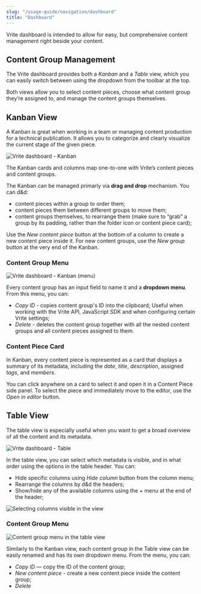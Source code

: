 ```yaml
---
slug: "/usage-guide/navigation/dashboard"
title: "Dashboard"
---
```


Vrite dashboard is intended to allow for easy, but comprehensive content management right beside your content.

## Content Group Management

The Vrite dashboard provides both a _Kanban_ and a _Table_ view, which you can easily switch between using the dropdown from the toolbar at the top.

Both views allow you to select content pieces, choose what content group they’re assigned to, and manage the content groups themselves.

## Kanban View

A Kanban is great when working in a team or managing content production for a technical publication. It allows you to categorize and clearly visualize the current stage of the given piece.

![Vrite dashboard - Kanban](https://assets.vrite.io/65017ed7b0e627e259623b8a/MqLUXNpfwJaaWeylrBuM4.png)

The Kanban cards and columns map one-to-one with Vrite’s content pieces and content groups.

The Kanban can be managed primarly via **drag and drop** mechanism. You can d&d:

- content pieces within a group to order them;
- content pieces them between different groups to move them;
- content groups themselves, to rearrange them (make sure to “grab” a group by its padding, rather than the folder icon or content piece card);

Use the _New content piece_ button at the bottom of a column to create a new content piece inside it. For new content groups, use the _New group_ button at the very end of the Kanban.

### Content Group Menu

![Vrite dashboard - Kanban (menu)](https://assets.vrite.io/65017ed7b0e627e259623b8a/2O1sE-dr8dGxWX0tBGwj-.png)

Every content group has an input field to name it and a **dropdown menu**. From this menu, you can:

- _Copy ID_ - copies content group's ID into the clipboard; Useful when working with the Vrite API, JavaScript SDK and when configuring certain Vrite settings;
- _Delete_ - deletes the content group together with all the nested content groups and all content pieces assigned to them.

### Content Piece Card

In Kanban, every content piece is represented as a card that displays a summary of its metadata, including the _date_, _title_, _description_, assigned _tags_, and _members_.

You can click anywhere on a card to select it and open it in a Content Piece side panel. To select the piece and immediately move to the editor, use the _Open in editor_ button.

## Table View

The table view is especially useful when you want to get a broad overview of all the content and its metadata.

![Vrite dashboard - Table](https://assets.vrite.io/65017ed7b0e627e259623b8a/2E4zIqxVADGaLqF1ks_sy.png)

In the table view, you can select which metadata is visible, and in what order using the options in the table header. You can:

- Hide specific columns using _Hide column_ button from the column menu;
- Rearrange the columns by d&d the headers;
- Show/hide any of the available columns using the _+_ menu at the end of the header;

![Selecting columns visible in the view](https://assets.vrite.io/65017ed7b0e627e259623b8a/X4HfTMI95EzcElJP188BK.png)

### Content Group Menu

![Content group menu in the table view](https://assets.vrite.io/65017ed7b0e627e259623b8a/htx15N237JhLgqJnMrFV3.png)

Similarly to the Kanban view, each content group in the Table view can be easily renamed and has its own dropdown menu. From the menu, you can:

- _Copy ID_ — copy the ID of the content group;
- _New content piece_ - create a new content piece inside the content group;
- _Delete_
